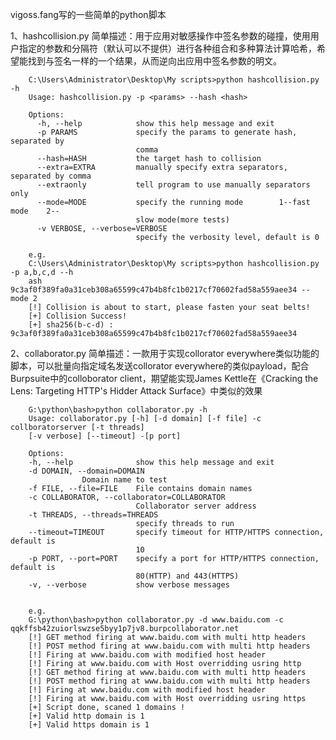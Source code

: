 ﻿vigoss.fang写的一些简单的python脚本

1、hashcollision.py
简单描述：用于应用对敏感操作中签名参数的碰撞，使用用户指定的参数和分隔符（默认可以不提供）进行各种组合和多种算法计算哈希，希望能找到与签名一样的一个结果，从而逆向出应用中签名参数的明文。

		C:\Users\Administrator\Desktop\My scripts>python hashcollision.py -h
		Usage: hashcollision.py -p <params> --hash <hash>

		Options:
		  -h, --help            show this help message and exit
		  -p PARAMS             specify the params to generate hash, separated by
		                        comma
		  --hash=HASH           the target hash to collision
		  --extra=EXTRA         manually specify extra separators, separated by comma
		  --extraonly           tell program to use manually separators only
		  --mode=MODE           specify the running mode        1--fast mode    2--
		                        slow mode(more tests)
		  -v VERBOSE, --verbose=VERBOSE
		                        specify the verbosity level, default is 0

		e.g.
		C:\Users\Administrator\Desktop\My scripts>python hashcollision.py -p a,b,c,d --h
		ash 9c3af0f389fa0a31ceb308a65599c47b4b8fc1b0217cf70602fad58a559aee34 --mode 2
		[!] Collision is about to start, please fasten your seat belts!
		[+] Collision Success!
		[+] sha256(b-c-d) : 9c3af0f389fa0a31ceb308a65599c47b4b8fc1b0217cf70602fad58a559aee34



2、collaborator.py
简单描述：一款用于实现collorator everywhere类似功能的脚本，可以批量向指定域名发送collorator everywhere的类似payload，配合Burpsuite中的colloborator client，期望能实现James Kettle在《Cracking the Lens: Targeting HTTP's Hidder Attack Surface》中类似的效果

		G:\python\bash>python collaborator.py -h
		Usage: collaborator.py [-h] [-d domain] [-f file] -c collboratorserver [-t threads] 
		[-v verbose] [--timeout] -[p port]

		Options:
  		-h, --help            	show this help message and exit
  		-d DOMAIN, --domain=DOMAIN 						
					Domain name to test
  		-f FILE, --file=FILE  	File contains domain names
  		-c COLLABORATOR, --collaborator=COLLABORATOR
                        		Collaborator server address
  		-t THREADS, --threads=THREADS
                        		specify threads to run
  		--timeout=TIMEOUT     	specify timeout for HTTP/HTTPS connection, default is
                        		10
  		-p PORT, --port=PORT  	specify a port for HTTP/HTTPS connection, default is
                        		80(HTTP) and 443(HTTPS)
  		-v, --verbose         	show verbose messages


  		e.g.
  		G:\python\bash>python collaborator.py -d www.baidu.com -c qqkffsb42zuiorlswzse5byy1p7jv8.burpcollaborator.net
		[!] GET method firing at www.baidu.com with multi http headers
		[!] POST method firing at www.baidu.com with multi http headers
		[!] Firing at www.baidu.com with modified host header
		[!] Firing at www.baidu.com with Host overridding usring http
		[!] GET method firing at www.baidu.com with multi http headers
		[!] POST method firing at www.baidu.com with multi http headers
		[!] Firing at www.baidu.com with modified host header
		[!] Firing at www.baidu.com with Host overridding usring https
		[+] Script done, scaned 1 domains !
		[+] Valid http domain is 1
		[+] Valid https domain is 1


